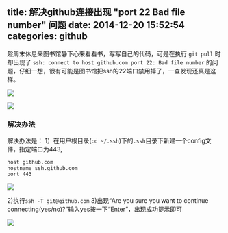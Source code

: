 title: 解决github连接出现 "port 22 Bad file number" 问题
date: 2014-12-20 15:52:54
categories: github
---

趁周末休息来图书馆静下心来看看书，写写自己的代码，可是在执行 `git pull` 时却出现了 `ssh: connect to host github.com port 22: Bad file number` 的问题，仔细一想，很有可能是图书馆把ssh的22端口禁用掉了，一查发现还真是这样。

![](https://ws4.sinaimg.cn/large/006tNc79gy1fsbyr7ml90j30i504z74d.jpg)

![](https://ws4.sinaimg.cn/large/006tNc79gy1fsbys9l2g9j30pb07ita4.jpg)

### 解决办法
解决办法是：
1）在用户根目录(`cd ~/.ssh`)下的`.ssh`目录下新建一个config文件，指定端口为443,
```text
host github.com
hostname ssh.github.com
port 443
```
![](http://images.cnitblog.com/blog/282019/201412/201545300797249)

2)执行`ssh -T git@github.com`
3)出现“Are you sure you want to continue connecting(yes/no)?”输入yes按一下“Enter”，出现成功提示即可

![](https://ws1.sinaimg.cn/large/006tNc79gy1fsbysifw6wj30p4061jrr.jpg)